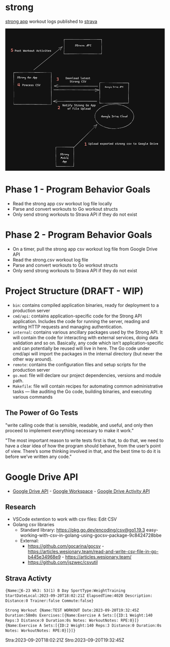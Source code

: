 # strong
[strong app](https://www.strong.app/) workout logs published to [strava](https://www.strava.com/)

![diagram](strong-diagram.jpg)


# Phase 1 - Program Behavior Goals
- Read the strong app csv workout log file locally
- Parse and convert workouts to Go workout structs
- Only send strong workouts to Strava API if they do not exist

# Phase 2 - Program Behavior Goals
- On a timer, pull the strong app csv workout log file from Google Drive API
- Read the strong.csv workout log file
- Parse and convert workouts to Go workout structs
- Only send strong workouts to Strava API if they do not exist

# Project Structure (DRAFT - WIP)
- `bin`: contains compiled application binaries, ready for deployment to a production server
- `cmd/api`: contains application-specific code for the Strong API application. Includes the code for running the server, reading and writing HTTP requests and managing authentication.
- `internal`: contains various ancillary packages used by the Strong API. It will contain the code for interacting with external services, doing data validation and so on. Basically, any code which isn’t application-specific and can potentially be reused will live in here. The Go code under cmd/api will import the packages in the internal directory (but never the other way around).
- `remote`: contains the configuration files and setup scripts for the production server
- `go.mod`: file will declare our project dependencies, versions and module path.
- `Makefile`: file will contain recipes for automating common administrative tasks — like auditing the Go code, building binaries, and executing various commands

## The Power of Go Tests

"write calling code that is sensible, readable, and useful, and only then proceed to implement everything necessary to make it work."

"The most important reason to write tests first is that, to do that, we need to have a clear idea of how the program should behave, from the user’s point of view. There’s some thinking involved in that, and the best time to do it is before we’ve written any code."


# Google Drive API
- [Google Drive API](https://developers.google.com/drive/api) - [Google Workspace](https://developers.google.com/workspace/guides/get-started) - [Google Drive Activity API](https://developers.google.com/drive/activity/v2)

## Research
- VSCode extention to work with csv files: Edit CSV
- Golang csv libraries
    - Standard library: https://pkg.go.dev/encoding/csv@go1.19.3
easy-working-with-csv-in-golang-using-gocsv-package-9c8424728bbe
    - External:
        - https://github.com/gocarina/gocsv
                - https://articles.wesionary.team/read-and-write-csv-file-in-go-b445e34968e9
                - https://articles.wesionary.team/
        - https://github.com/jszwec/csvutil

## Strava Activty
```
{Name:🔄6-23 Wk3: 53(1) B Day SportType:WeightTraining StartDateLocal:2023-09-20T18:02:21Z ElapsedTime:4020 Description: Distance:0 Trainer:false Commute:false}
```

```
Strong Workout {Name:TEST WORKOUT Date:2023-09-20T19:32:45Z Duration:58m0s Exercises:[{Name:Exercise A Sets:[{ID:1 Weight:140 Reps:3 Distance:0 Duration:0s Notes: WorkoutNotes: RPE:0}]} {Name:Exercise A Sets:[{ID:2 Weight:140 Reps:3 Distance:0 Duration:0s Notes: WorkoutNotes: RPE:0}]}]}
```

Stra:2023-09-20T18:02:21Z 
Stro:2023-09-20T19:32:45Z